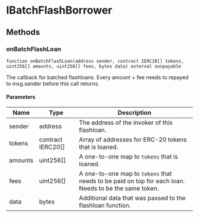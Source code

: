 # IBatchFlashBorrower









## Methods

### onBatchFlashLoan

```solidity
function onBatchFlashLoan(address sender, contract IERC20[] tokens, uint256[] amounts, uint256[] fees, bytes data) external nonpayable
```

The callback for batched flashloans. Every amount + fee needs to repayed to msg.sender before this call returns.



#### Parameters

| Name | Type | Description |
|---|---|---|
| sender | address | The address of the invoker of this flashloan. |
| tokens | contract IERC20[] | Array of addresses for ERC-20 tokens that is loaned. |
| amounts | uint256[] | A one-to-one map to `tokens` that is loaned. |
| fees | uint256[] | A one-to-one map to `tokens` that needs to be paid on top for each loan. Needs to be the same token. |
| data | bytes | Additional data that was passed to the flashloan function. |




